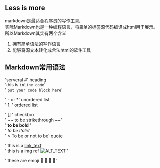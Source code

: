 ## Less is more
markdown是最适合程序员的写作工具。  
实际Markdown也是一种编程语言，将简单的标签源代码编译成html用于展示。  
所以Markdown其实有两个含义  
1. 拥有简单语法的写作语言
2. 能够将源文本转化成合法html的软件工具
  
## Markdown常用语法

'serveral #' heading  
'this is `inline code`'   
' ``` put your code block here ```'  

' - or *' unordered list  
' 1. ' ordered list  
  
' [] ' checkbox  
' ~~ to be strikethrough ~~'  
' **to be bold** '  
' *to be Italic*'  
' > To be or not to be'  quote  
  
' this is a [link_text](link_url)'   
' this is a img ref ![ALT_TEXT](IMAGE_PATH) '  

' these are emoji :mango: :lemon: :man: :car:'  




